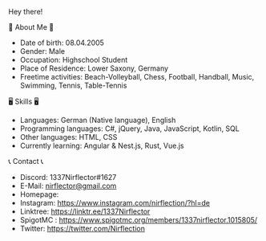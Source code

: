 
Hey there!

🤵 About Me 🤵
 - Date of birth: 08.04.2005
 - Gender: Male
 - Occupation: Highschool Student
 - Place of Residence: Lower Saxony, Germany
 - Freetime activities: Beach-Volleyball, Chess, Football, Handball, Music, Swimming, Tennis, Table-Tennis

🖥️ Skills 🖥️
 - Languages: German (Native language), English
 - Programming languages: C#, jQuery, Java, JavaScript, Kotlin, SQL
 - Other languages: HTML, CSS
 - Currently learning: Angular & Nest.js, Rust, Vue.js

📞 Contact 📞
 - Discord: 1337Nirflector#1627
 - E-Mail: nirflector@gmail.com
 - Homepage: <Coming Soon>
 - Instagram: https://www.instagram.com/nirflection/?hl=de
 - Linktree: https://linktr.ee/1337Nirflector
 - SpigotMC : https://www.spigotmc.org/members/1337nirflector.1015805/
 - Twitter: https://twitter.com/Nirflection
